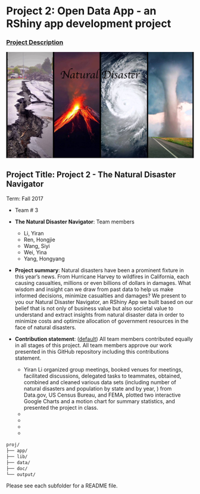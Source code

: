 # Project 2: Open Data App - an RShiny app development project

### [Project Description](doc/project2_desc.md)

![screenshot](doc/screenshot2.png)

## Project Title: Project 2 - The Natural Disaster Navigator
Term: Fall 2017

+ Team # 3 
+ **The Natural Disaster Navigator**: Team members
	+ Li, Yiran
	+ Ren, Hongjie
	+ Wang, Siyi
	+ Wei, Yina
	+ Yang, Hongyang

+ **Project summary**: Natural disasters have been a prominent fixture in this year’s news. From Hurricane Harvey to wildfires in California, each causing casualties, millions or even billions of dollars in damages. What wisdom and insight can we draw from past data to help us make informed decisions, minimize casualties and damages? We present to you our Natural Disaster Navigator, an RShiny App we built based on our belief that is not only of business value but also societal value to understand and extract insights from natural disaster data in order to minimize costs and optimize allocation of government resources in the face of natural disasters.

+ **Contribution statement**: ([default](doc/a_note_on_contributions.md)) All team members contributed equally in all stages of this project. All team members approve our work presented in this GitHub repository including this contributions statement. 

	+ Yiran Li organized group meetings, booked venues for meetings, facilitated discussions, delegated tasks to teammates, obtained, combined and cleaned various data sets (including number of natural disasters and population by state and by year, ) from Data.gov, US Census Bureau, and FEMA, plotted two interactive Google Charts and a motion chart for summary statistics, and presented the project in class.
	+
	+
	+
	+



```
proj/
├── app/
├── lib/
├── data/
├── doc/
└── output/
```

Please see each subfolder for a README file.



